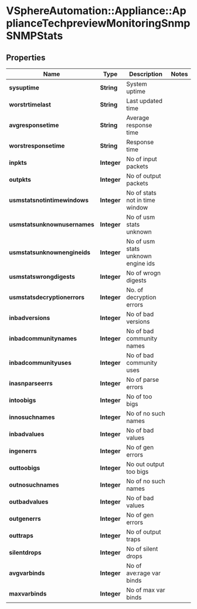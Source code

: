 # VSphereAutomation::Appliance::ApplianceTechpreviewMonitoringSnmpSNMPStats

## Properties
Name | Type | Description | Notes
------------ | ------------- | ------------- | -------------
**sysuptime** | **String** | System uptime | 
**worstrtimelast** | **String** | Last updated time | 
**avgresponsetime** | **String** | Average response time | 
**worstresponsetime** | **String** | Response time | 
**inpkts** | **Integer** | No of input packets | 
**outpkts** | **Integer** | No of output packets | 
**usmstatsnotintimewindows** | **Integer** | No of stats not in time window | 
**usmstatsunknownusernames** | **Integer** | No of usm stats unknown | 
**usmstatsunknownengineids** | **Integer** | No of usm stats unknown engine ids | 
**usmstatswrongdigests** | **Integer** | No of wrogn digests | 
**usmstatsdecryptionerrors** | **Integer** | No. of decryption errors | 
**inbadversions** | **Integer** | No of bad versions | 
**inbadcommunitynames** | **Integer** | No of bad community names | 
**inbadcommunityuses** | **Integer** | No of bad community uses | 
**inasnparseerrs** | **Integer** | No of parse errors | 
**intoobigs** | **Integer** | No of too bigs | 
**innosuchnames** | **Integer** | No of no such names | 
**inbadvalues** | **Integer** | No of bad values | 
**ingenerrs** | **Integer** | No of gen errors | 
**outtoobigs** | **Integer** | No out output too bigs | 
**outnosuchnames** | **Integer** | No of no such names | 
**outbadvalues** | **Integer** | No of bad values | 
**outgenerrs** | **Integer** | No of gen errors | 
**outtraps** | **Integer** | No of output traps | 
**silentdrops** | **Integer** | No of silent drops | 
**avgvarbinds** | **Integer** | No of ave:rage var binds | 
**maxvarbinds** | **Integer** | No of max var binds | 


